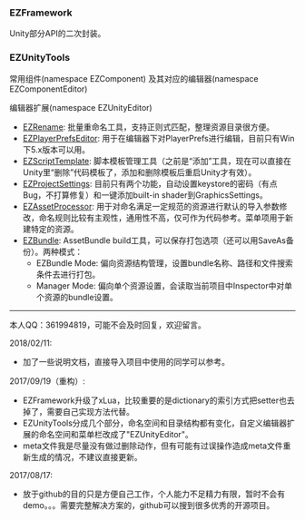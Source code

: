 ### EZFramework 

Unity部分API的二次封装。

### EZUnityTools

常用组件(namespace EZComponent) 及其对应的编辑器(namespace EZComponentEditor)  

编辑器扩展(namespace EZUnityEditor)  
- [EZRename](Assets/EZUnityTools/Editor/EZUnityEditor/EZRename): 批量重命名工具，支持正则式匹配，整理资源目录很方便。
- [EZPlayerPrefsEditor](Assets/EZUnityTools/Editor/EZUnityEditor/EZPlayerPrefs): 用于在编辑器下对PlayerPrefs进行编辑，目前只有Win下5.x版本可以用。
- [EZScriptTemplate](Assets/EZUnityTools/Editor/EZUnityEditor/EZScriptTemplate): 脚本模板管理工具（之前是“添加”工具，现在可以直接在Unity里“删除”代码模板了，添加和删除模板后重启Unity才有效）。
- [EZProjectSettings](Assets/EZUnityTools/Editor/EZUnityEditor/EZProjectSettings): 目前只有两个功能，自动设置keystore的密码（有点Bug，不打算修复）和一键添加built-in shader到GraphicsSettings。
- [EZAssetProcessor](Assets/EZUnityTools/Editor/EZUnityEditor/EZAssetProcessor): 用于对命名满足一定规范的资源进行默认的导入参数修改，命名规则比较有主观性，通用性不高，仅可作为代码参考。菜单项用于新建特定的资源。
- [EZBundle](Assets/EZUnityTools/Editor/EZUnityEditor/EZBundle): AssetBundle build工具，可以保存打包选项（还可以用SaveAs备份）。两种模式：  
  * EZBundle Mode: 偏向资源结构管理，设置bundle名称、路径和文件搜索条件去进行打包。
  * Manager Mode: 偏向单个资源设置，会读取当前项目中Inspector中对单个资源的bundle设置。

-----

本人QQ：361994819，可能不会及时回复，欢迎留言。

2018/02/11: 
- 加了一些说明文档，直接导入项目中使用的同学可以参考。

2017/09/19（重构）:
- EZFramework升级了xLua，比较重要的是dictionary的索引方式把setter也去掉了，需要自己实现方法代替。
- EZUnityTools分成几个部分，命名空间和目录结构都有变化，自定义编辑器扩展的命名空间和菜单栏改成了"EZUnityEditor"。
- meta文件我是尽量没有做过删除动作，但有可能有过误操作造成meta文件重新生成的情况，不建议直接更新。

2017/08/17:
- 放于github的目的只是方便自己工作，个人能力不足精力有限，暂时不会有demo。。。需要完整解决方案的，github可以搜到很多优秀的开源项目。